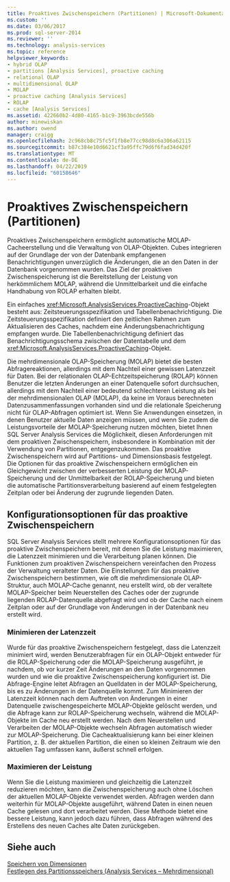 ```yaml
---
title: Proaktives Zwischenspeichern (Partitionen) | Microsoft-Dokumentation
ms.custom: ''
ms.date: 03/06/2017
ms.prod: sql-server-2014
ms.reviewer: ''
ms.technology: analysis-services
ms.topic: reference
helpviewer_keywords:
- hybrid OLAP
- partitions [Analysis Services], proactive caching
- relational OLAP
- multidimensional OLAP
- MOLAP
- proactive caching [Analysis Services]
- ROLAP
- cache [Analysis Services]
ms.assetid: 422660b2-4d80-4165-b1c9-3963bcde556b
author: minewiskan
ms.author: owend
manager: craigg
ms.openlocfilehash: 2c968cb8c75fc5f1fb8e77cc98d8c6a306a62115
ms.sourcegitcommit: b87c384e10d6621cf3a95ffc79d6f6fad34d420f
ms.translationtype: MT
ms.contentlocale: de-DE
ms.lasthandoff: 04/22/2019
ms.locfileid: "60158646"
---
```

# <a name="proactive-caching-partitions"></a>Proaktives Zwischenspeichern (Partitionen)
  Proaktives Zwischenspeichern ermöglicht automatische MOLAP-Cacheerstellung und die Verwaltung von OLAP-Objekten. Cubes integrieren auf der Grundlage der von der Datenbank empfangenen Benachrichtigungen unverzüglich die Änderungen, die an den Daten in der Datenbank vorgenommen wurden. Das Ziel der proaktiven Zwischenspeicherung ist die Bereitstellung der Leistung von herkömmlichem MOLAP, während die Unmittelbarkeit und die einfache Handhabung von ROLAP erhalten bleibt.  
  
 Ein einfaches <xref:Microsoft.AnalysisServices.ProactiveCaching>-Objekt besteht aus: Zeitsteuerungsspezifikation und Tabellenbenachrichtigung. Die Zeitsteuerungsspezifikation definiert den zeitlichen Rahmen zum Aktualisieren des Caches, nachdem eine Änderungsbenachrichtigung empfangen wurde. Die Tabellenbenachrichtigung definiert das Benachrichtigungsschema zwischen der Datentabelle und dem <xref:Microsoft.AnalysisServices.ProactiveCaching>-Objekt.  
  
 Die mehrdimensionale OLAP-Speicherung (MOLAP) bietet die besten Abfragereaktionen, allerdings mit dem Nachteil einer gewissen Latenzzeit für Daten. Bei der relationalen OLAP-Echtzeitspeicherung (ROLAP) können Benutzer die letzten Änderungen an einer Datenquelle sofort durchsuchen, allerdings mit dem Nachteil einer bedeutend schlechteren Leistung als bei der mehrdimensionalen OLAP (MOLAP), da keine im Voraus berechneten Datenzusammenfassungen vorhanden sind und die relationale Speicherung nicht für OLAP-Abfragen optimiert ist. Wenn Sie Anwendungen einsetzen, in denen Benutzer aktuelle Daten anzeigen müssen, und wenn Sie zudem die Leistungsvorteile der MOLAP-Speicherung nutzen möchten, bietet Ihnen SQL Server Analysis Services die Möglichkeit, diesen Anforderungen mit dem proaktiven Zwischenspeichern, insbesondere in Kombination mit der Verwendung von Partitionen, entgegenzukommen. Das proaktive Zwischenspeichern wird auf Partitions- und Dimensionsbasis festgelegt. Die Optionen für das proaktive Zwischenspeichern ermöglichen ein Gleichgewicht zwischen der verbesserten Leistung der MOLAP-Speicherung und der Unmittelbarkeit der ROLAP-Speicherung und bieten die automatische Partitionsverarbeitung basierend auf einem festgelegten Zeitplan oder bei Änderung der zugrunde liegenden Daten.  
  
## <a name="proactive-caching-configuration-options"></a>Konfigurationsoptionen für das proaktive Zwischenspeichern  
 SQL Server Analysis Services stellt mehrere Konfigurationsoptionen für das proaktive Zwischenspeichern bereit, mit denen Sie die Leistung maximieren, die Latenzzeit minimieren und die Verarbeitung planen können. Die Funktionen zum proaktiven Zwischenspeichern vereinfachen den Prozess der Verwaltung veralteter Daten. Die Einstellungen für das proaktive Zwischenspeichern bestimmen, wie oft die mehrdimensionale OLAP-Struktur, auch MOLAP-Cache genannt, neu erstellt wird, ob der veraltete MOLAP-Speicher beim Neuerstellen des Caches oder der zugrunde liegenden ROLAP-Datenquelle abgefragt wird und ob der Cache nach einem Zeitplan oder auf der Grundlage von Änderungen in der Datenbank neu erstellt wird.  
  
### <a name="minimizing-latency"></a>Minimieren der Latenzzeit  
 Wurde für das proaktive Zwischenspeichern festgelegt, dass die Latenzzeit minimiert wird, werden Benutzerabfragen für ein OLAP-Objekt entweder für die ROLAP-Speicherung oder die MOLAP-Speicherung ausgeführt, je nachdem, ob vor kurzer Zeit Änderungen an den Daten vorgenommen wurden und wie die proaktive Zwischenspeicherung konfiguriert ist. Die Abfrage-Engine leitet Abfragen an Quelldaten in der MOLAP-Speicherung, bis es zu Änderungen in der Datenquelle kommt. Zum Minimieren der Latenzzeit können nach dem Auftreten von Änderungen in einer Datenquelle zwischengespeicherte MOLAP-Objekte gelöscht werden, und die Abfrage kann zur ROLAP-Speicherung wechseln, während die MOLAP-Objekte im Cache neu erstellt werden. Nach dem Neuerstellen und Verarbeiten der MOLAP-Objekte wechseln Abfragen automatisch wieder zur MOLAP-Speicherung. Die Cacheaktualisierung kann bei einer kleinen Partition, z. B. der aktuellen Partition, die einen so kleinen Zeitraum wie den aktuellen Tag umfassen kann, äußerst schnell erfolgen.  
  
### <a name="maximizing-performance"></a>Maximieren der Leistung  
 Wenn Sie die Leistung maximieren und gleichzeitig die Latenzzeit reduzieren möchten, kann die Zwischenspeicherung auch ohne Löschen der aktuellen MOLAP-Objekte verwendet werden. Abfragen werden dann weiterhin für MOLAP-Objekte ausgeführt, während Daten in einen neuen Cache gelesen und dort verarbeitet werden. Diese Methode bietet eine bessere Leistung, kann jedoch dazu führen, dass Abfragen während des Erstellens des neuen Caches alte Daten zurückgeben.  
  
## <a name="see-also"></a>Siehe auch  
 [Speichern von Dimensionen](../multidimensional-models-olap-logical-dimension-objects/dimensions-storage.md)   
 [Festlegen des Partitionsspeichers &#40;Analysis Services – Mehrdimensional&#41;](../multidimensional-models/set-partition-storage-analysis-services-multidimensional.md)  
  
  
